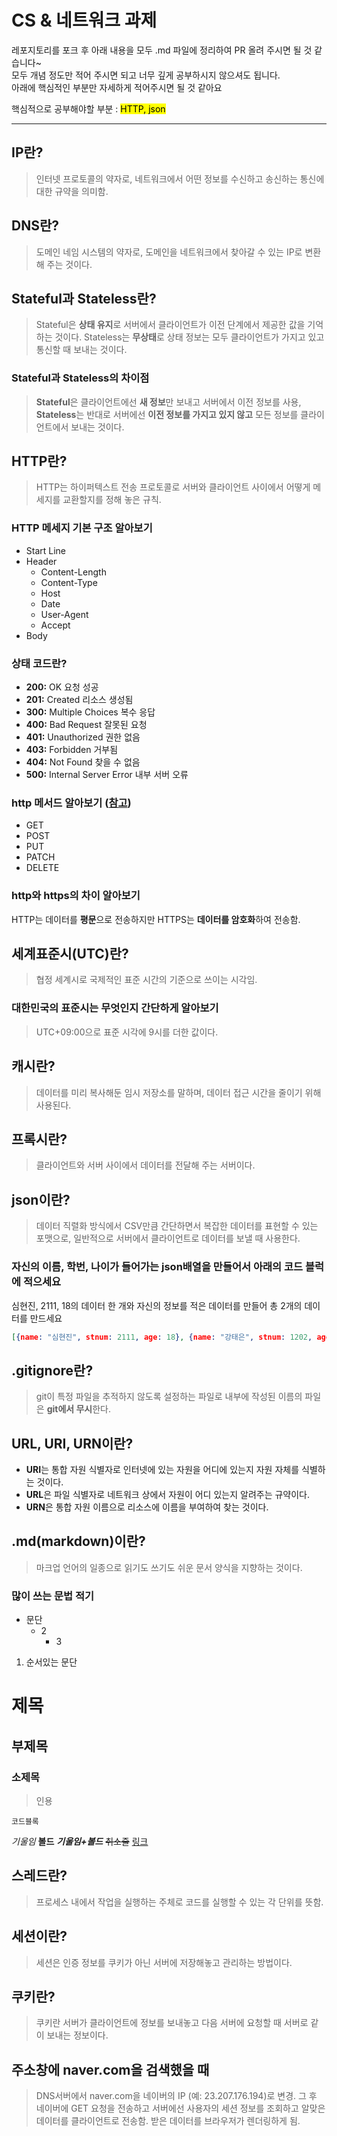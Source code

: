 # CS & 네트워크 과제

레포지토리를 포크 후 아래 내용을 모두 .md 파일에 정리하여 PR 올려 주시면 될 것 같습니다~<br>
모두 개념 정도만 적어 주시면 되고 너무 깊게 공부하시지 않으셔도 됩니다.<br>
아래에 핵심적인 부분만 자세하게 적어주시면 될 것 같아요<br>

핵심적으로 공부해야할 부분 : <mark>HTTP, json<mark><br>

- - -

## IP란?
> 인터넷 프로토콜의 약자로, 네트워크에서 어떤 정보를 수신하고 송신하는 통신에 대한 규약을 의미함.

## DNS란?
> 도메인 네임 시스템의 약자로, 도메인을 네트워크에서 찾아갈 수 있는 IP로 변환해 주는 것이다.

## Stateful과 Stateless란?
> Stateful은 **상태 유지**로 서버에서 클라이언트가 이전 단계에서 제공한 값을 기억하는 것이다.
> Stateless는 **무상태**로 상태 정보는 모두 클라이언트가 가지고 있고 통신할 때 보내는 것이다.

### Stateful과 Stateless의 차이점
> **Stateful**은 클라이언트에선 **새 정보**만 보내고 서버에서 이전 정보를 사용, **Stateless**는 반대로 서버에선 **이전 정보를 가지고 있지 않고** 모든 정보를 클라이언트에서 보내는 것이다.

## HTTP란?
> HTTP는 하이퍼텍스트 전송 프로토콜로 서버와 클라이언트 사이에서 어떻게 메세지를 교환할지를 정해 놓은 규칙.
### HTTP 메세지 기본 구조 알아보기
- Start Line
- Header
  - Content-Length
  - Content-Type
  - Host
  - Date
  - User-Agent
  - Accept
- Body
### 상태 코드란?
- **200:** OK 요청 성공
- **201:** Created 리소스 생성됨
- **300:** Multiple Choices 복수 응답
- **400:** Bad Request 잘못된 요청
- **401:** Unauthorized 권한 없음
- **403:** Forbidden 거부됨
- **404:** Not Found 찾을 수 없음
- **500:** Internal Server Error 내부 서버 오류
### http 메서드 알아보기 ([참고](https://inpa.tistory.com/entry/WEB-%F0%9F%8C%90-HTTP-%EB%A9%94%EC%84%9C%EB%93%9C-%EC%A2%85%EB%A5%98-%ED%86%B5%EC%8B%A0-%EA%B3%BC%EC%A0%95-%F0%9F%92%AF-%EC%B4%9D%EC%A0%95%EB%A6%AC))
- GET
- POST
- PUT
- PATCH
- DELETE
### http와 https의 차이 알아보기
HTTP는 데이터를 **평문**으로 전송하지만 HTTPS는 **데이터를 암호화**하여 전송함.

## 세계표준시(UTC)란?
> 협정 세계시로 국제적인 표준 시간의 기준으로 쓰이는 시각임.

### 대한민국의 표준시는 무엇인지 **간단**하게 알아보기
> UTC+09:00으로 표준 시각에 9시를 더한 값이다.

## 캐시란?
> 데이터를 미리 복사해둔 임시 저장소를 말하며, 데이터 접근 시간을 줄이기 위해 사용된다.

## 프록시란?
> 클라이언트와 서버 사이에서 데이터를 전달해 주는 서버이다.

## json이란?
> 데이터 직렬화 방식에서 CSV만큼 간단하면서 복잡한 데이터를 표현할 수 있는 포맷으로, 일반적으로 서버에서 클라이언트로 데이터를 보낼 때 사용한다.
### 자신의 이름, 학번, 나이가 들어가는 json배열을 만들어서 아래의 코드 블럭에 적으세요
심현진, 2111, 18의 데이터 한 개와 자신의 정보를 적은 데이터를 만들어 총 2개의 데이터를 만드세요
```json
[{name: "심현진", stnum: 2111, age: 18}, {name: "강태은", stnum: 1202, age: 17}]
```

## .gitignore란?
> git이 특정 파일을 추적하지 않도록 설정하는 파일로 내부에 작성된 이름의 파일은 **git에서 무시**한다.

## URL, URI, URN이란?
- **URI**는 통합 자원 식별자로 인터넷에 있는 자원을 어디에 있는지 자원 자체를 식별하는 것이다.
- **URL**은 파일 식별자로 네트워크 상에서 자원이 어디 있는지 알려주는 규약이다.
- **URN**은 통합 자원 이름으로 리소스에 이름을 부여하여 찾는 것이다.

## .md(markdown)이란?
> 마크업 언어의 일종으로 읽기도 쓰기도 쉬운 문서 양식을 지향하는 것이다.
### 많이 쓰는 문법 적기
* 문단
  * 2
    * 3
1. 순서있는 문단
# 제목
## 부제목
### 소제목
> 인용

`코드블록`

*기울임*
**볼드**
***기울임+볼드***
~~취소줄~~
[링크](https://www.youtube.com/watch?v=dQw4w9WgXcQ)


## 스레드란?
> 프로세스 내에서 작업을 실행하는 주체로 코드를 실행할 수 있는 각 단위를 뜻함.

## 세션이란?
> 세션은 인증 정보를 쿠키가 아닌 서버에 저장해놓고 관리하는 방법이다.

## 쿠키란?
> 쿠키란 서버가 클라이언트에 정보를 보내놓고 다음 서버에 요청할 때 서버로 같이 보내는 정보이다.

## 주소창에 naver.com을 검색했을 때
> DNS서버에서 naver.com을 네이버의 IP (예: 23.207.176.194)로 변경. 그 후 네이버에 GET 요청을 전송하고 서버에선 사용자의 세션 정보를 조회하고 알맞은 데이터를 클라이언트로 전송함.
받은 데이터를 브라우저가 렌더링하게 됨.